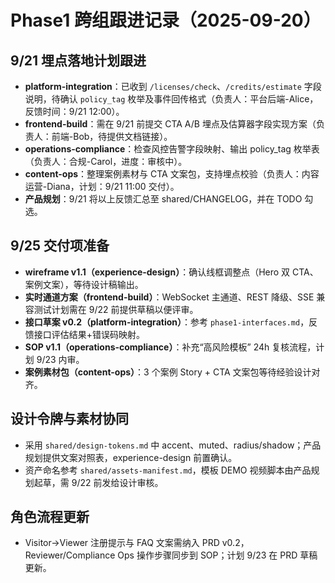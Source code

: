 ﻿# Phase1 跨组跟进记录（2025-09-20）

## 9/21 埋点落地计划跟进
- **platform-integration**：已收到 `/licenses/check`、`/credits/estimate` 字段说明，待确认 `policy_tag` 枚举及事件回传格式（负责人：平台后端-Alice，反馈时间：9/21 12:00）。
- **frontend-build**：需在 9/21 前提交 CTA A/B 埋点及估算器字段实现方案（负责人：前端-Bob，待提供文档链接）。
- **operations-compliance**：检查风控告警字段映射、输出 policy_tag 枚举表（负责人：合规-Carol，进度：审核中）。
- **content-ops**：整理案例素材与 CTA 文案包，支持埋点校验（负责人：内容运营-Diana，计划：9/21 11:00 交付）。
- **产品规划**：9/21 将以上反馈汇总至 shared/CHANGELOG，并在 TODO 勾选。

## 9/25 交付项准备
- **wireframe v1.1（experience-design）**：确认线框调整点（Hero 双 CTA、案例文案），等待设计稿输出。
- **实时通道方案（frontend-build）**：WebSocket 主通道、REST 降级、SSE 兼容测试计划需在 9/22 前提供草稿以便评审。
- **接口草案 v0.2（platform-integration）**：参考 `phase1-interfaces.md`，反馈接口评估结果+错误码映射。
- **SOP v1.1（operations-compliance）**：补充“高风险模板” 24h 复核流程，计划 9/23 内审。
- **案例素材包（content-ops）**：3 个案例 Story + CTA 文案包等待经验设计对齐。

## 设计令牌与素材协同
- 采用 `shared/design-tokens.md` 中 accent、muted、radius/shadow；产品规划提供文案对照表，experience-design 前置确认。
- 资产命名参考 `shared/assets-manifest.md`，模板 DEMO 视频脚本由产品规划起草，需 9/22 前发给设计审核。

## 角色流程更新
- Visitor→Viewer 注册提示与 FAQ 文案需纳入 PRD v0.2，Reviewer/Compliance Ops 操作步骤同步到 SOP；计划 9/23 在 PRD 草稿更新。
